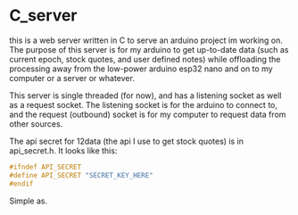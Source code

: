 # C_server

this is a web server written in C to serve an arduino project im working on. The purpose of this server is for my arduino to get up-to-date data (such as current epoch, stock quotes, and user defined notes) while offloading the processing away from the low-power arduino esp32 nano and on to my computer or a server or whatever.

This server is single threaded (for now), and has a listening socket as well as a request socket. The listening socket is for the arduino to connect to, and the request (outbound) socket is for my computer to request data from other sources.

The api secret for 12data (the api I use to get stock quotes) is in api_secret.h. It looks like this:

```c
#ifndef API_SECRET
#define API_SECRET "SECRET_KEY_HERE"
#endif
```

Simple as. 